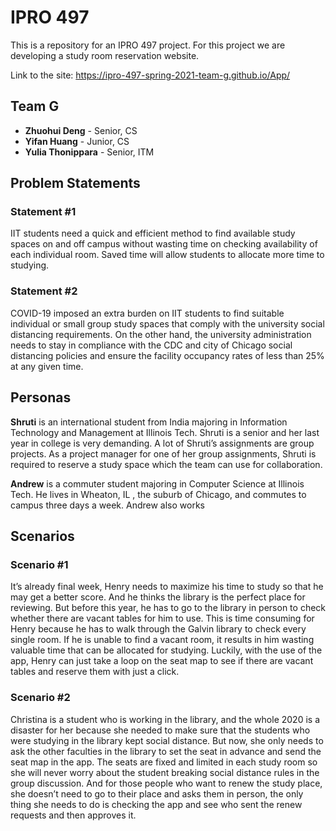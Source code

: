 # IPRO 497

This is a repository for an IPRO 497 project. For this project we are developing a study room reservation website.

Link to the site: https://ipro-497-spring-2021-team-g.github.io/App/

## Team G

* **Zhuohui Deng**     - Senior, CS
* **Yifan Huang**      - Junior, CS
* **Yulia Thonippara** - Senior, ITM

## Problem Statements

### Statement #1

IIT students need a quick and efficient method to find available study spaces on and off campus without wasting time on checking availability of each individual room. Saved time will allow students to allocate more time to studying.

### Statement #2
COVID-19 imposed an extra burden on IIT students to find suitable individual or small group study spaces that comply with the university social distancing requirements. On the other hand, the university administration needs to stay in compliance with the CDC and city of Chicago social distancing policies and ensure the facility occupancy rates of less than 25% at any given time.

## Personas

**Shruti** is an international student from India majoring in Information Technology and Management at Illinois Tech. Shruti is a senior and her last year in college is very demanding. A lot of Shruti’s assignments are group projects. As a project manager for one of her group assignments, Shruti is required to reserve a study space which the team can use for collaboration.

**Andrew** is a commuter student majoring in Computer Science at Illinois Tech. He lives in Wheaton, IL , the suburb of Chicago, and commutes to campus three days a week. Andrew also works

## Scenarios

### Scenario #1

It’s already final week, Henry needs to maximize his time to study so that he may get a better score. And he thinks the library is the perfect place for reviewing. But before this year, he has to go to the library in person to check whether there are vacant tables for him to use. This is time consuming for Henry because he has to walk through the Galvin library to check every single room. If he is unable to find a vacant room, it results in him wasting valuable time that can be allocated for studying. Luckily, with the use of the app, Henry can just take a loop on the seat map to see if there are vacant tables and reserve them with just a click.

### Scenario #2
Christina is a student who is working in the library, and the whole 2020 is a disaster for her because she needed to make sure that  the students who were studying in the library kept social distance. But now, she only needs to ask the other faculties in the library to set the seat in advance and send the seat map in the app. The seats are fixed and limited in each study room so she will never worry about the student breaking social distance rules in the group discussion. And for those people who want to renew the study place, she doesn’t need to go to their place and asks them in person, the only thing she needs to do is checking the app and see who sent the renew requests and then approves it.